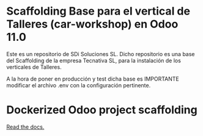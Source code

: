 # Scaffolding Base para el vertical de Talleres (car-workshop) en Odoo 11.0
Este es un repositorio de SDi Soluciones SL.
Dicho repositorio es una base del Scaffolding de la empresa Tecnativa SL, para la instalación de los verticales de Talleres.

A la hora de poner en producción y test dicha base es IMPORTANTE modificar el archivo .env con la configuración pertinente. 

# Dockerized Odoo project scaffolding

[Read the docs.](https://github.com/Tecnativa/docker-odoo-base#scaffolding)

